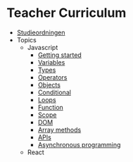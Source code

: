 # Teacher Curriculum

- [Studieordningen](./studieordning-programmering-2.md)
- Topics
  - Javascript
    - [Getting started](topics/javascript/getting-started.md)
    - [Variables](topics/javascript/variables.md)
    - [Types](topics/javascript/types-string-number-boolean-array.md)
    - [Operators](topics/javascript/operators.md)
    - [Objects](topics/javascript/objects.md)
    - [Conditional](topics/javascript/conditional.md)
    - [Loops](topics/javascript/loops.md)
    - [Function](topics/javascript/function.md)
    - [Scope](topics/javascript/scope.md)
    - [DOM](topics/javascript/dom.md)
    - [Array methods](topics/javascript/array-methods.md)
    - [APIs](topics/javascript/api's.md)
    - [Asynchronous programming](topics/javascript/async.md)
  - React

